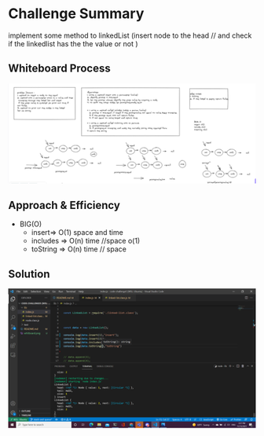 
# Challenge Summary
 implement some method to linkedList (insert node to the head // and check if the linkedlist has the the value or not )

## Whiteboard Process
![whiteboard](whitboard.png)
## Approach & Efficiency
* BIG(O)
    - insert=> O(1) space and time
    - includes => O(n) time //space o(1)
    - toString => O(n) time // space 

## Solution
![test](test.png)